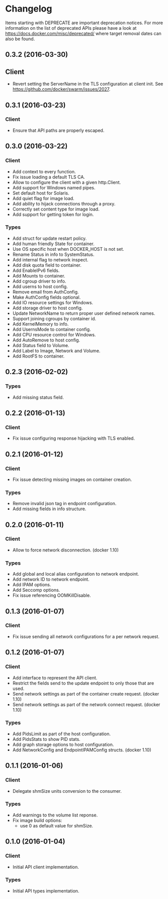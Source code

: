 # Changelog

Items starting with DEPRECATE are important deprecation notices. For more information on the list of deprecated APIs please have a look at https://docs.docker.com/misc/deprecated/ where target removal dates can also be found.

## 0.3.2 (2016-03-30)

## Client

- Revert setting the ServerName in the TLS configuration at client init. See https://github.com/docker/swarm/issues/2027.

## 0.3.1 (2016-03-23)

### Client

- Ensure that API paths are properly escaped.

## 0.3.0 (2016-03-22)

### Client

- Add context to every function.
- Fix issue loading a default TLS CA.
- Allow to configure the client with a given http.Client.
- Add support for Windows named pipes.
- Set default host for Solaris.
- Add quiet flag for image load.
- Add ability to hijack connections through a proxy.
- Correctly set content type for image load.
- Add support for getting token for login.

### Types

- Add struct for update restart policy.
- Add human friendly State for container.
- Use OS specific host when DOCKER_HOST is not set.
- Rename Status in info to SystemStatus.
- Add internal flag to network inspect.
- Add disk quota field to container.
- Add EnableIPv6 fields.
- Add Mounts to container.
- Add cgroup driver to info.
- Add userns to host config.
- Remove email from AuthConfig.
- Make AuthConfig fields optional.
- Add IO resource settings for Windows.
- Add storage driver to host config.
- Update NetworkName to return proper user defined network names.
- Support joining cgroups by container id.
- Add KernelMemory to info.
- Add UsernsMode to container config.
- Add CPU resource control for Windows.
- Add AutoRemove to host config.
- Add Status field to Volume.
- Add Label to Image, Network and Volume.
- Add RootFS to container.

## 0.2.3 (2016-02-02)

### Types

- Add missing status field.

## 0.2.2 (2016-01-13)

### Client

- Fix issue configuring response hijacking with TLS enabled.


## 0.2.1 (2016-01-12)

### Client

- Fix issue detecting missing images on container creation.

### Types

- Remove invalid json tag in endpoint configuration.
- Add missing fields in info structure.

## 0.2.0 (2016-01-11)

### Client

- Allow to force network disconnection. (docker 1.10)

### Types

- Add global and local alias configuration to network endpoint.
- Add network ID to network endpoint.
- Add IPAM options.
- Add Seccomp options.
- Fix issue referencing OOMKillDisable.


## 0.1.3 (2016-01-07)

### Client

- Fix issue sending all network configurations for a per network request.


## 0.1.2 (2016-01-07)

### Client

- Add interface to represent the API client.
- Restrict the fields send to the update endpoint to only those that are used.
- Send network settings as part of the container create request. (docker 1.10)
- Send network settings as part of the network connect request. (docker 1.10)

### Types

- Add PidsLimit as part of the host configuration.
- Add PidsStats to show PID stats.
- Add graph storage options to host configuration.
- Add NetworkConfig and EndpointIPAMConfig structs. (docker 1.10)


## 0.1.1 (2016-01-06)

### Client

- Delegate shmSize units conversion to the consumer.

### Types

- Add warnings to the volume list reponse.
- Fix image build options:
	* use 0 as default value for shmSize.


## 0.1.0 (2016-01-04)

### Client

- Initial API client implementation.

### Types

- Initial API types implementation.
